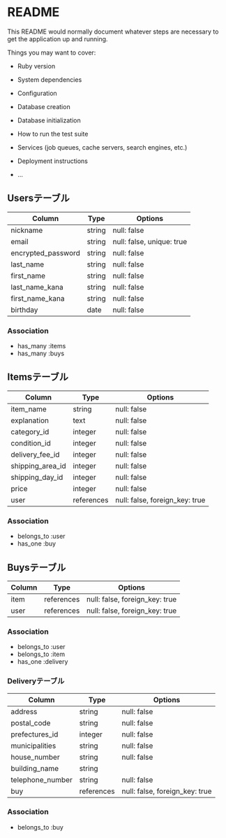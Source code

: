 # README

This README would normally document whatever steps are necessary to get the
application up and running.

Things you may want to cover:

* Ruby version

* System dependencies

* Configuration

* Database creation

* Database initialization

* How to run the test suite

* Services (job queues, cache servers, search engines, etc.)

* Deployment instructions

* ...

## Usersテーブル

| Column                               | Type   | Options                   |
| ------------------------------------ | -------| ------------------------- |
| nickname                             | string | null: false               |
| email                                | string | null: false, unique: true |
| encrypted_password                   | string | null: false               |
| last_name                            | string | null: false               |
| first_name                           | string | null: false               |
| last_name_kana                       | string | null: false               |
| first_name_kana                      | string | null: false               |
| birthday                             | date   | null: false               |

### Association

- has_many :items
- has_many :buys

## Itemsテーブル

| Column           | Type        | Options                        |
| ---------------- | ----------- | ------------------------------ |
| item_name        | string      | null: false                    |
| explanation      | text        | null: false                    |
| category_id      | integer     | null: false                    |
| condition_id     | integer     | null: false                    |
| delivery_fee_id  | integer     | null: false                    |
| shipping_area_id | integer     | null: false                    |
| shipping_day_id  | integer     | null: false                    |
| price            | integer     | null: false                    |
| user             | references  | null: false, foreign_key: true |

### Association

- belongs_to :user
- has_one :buy

## Buysテーブル

| Column       | Type       | Options                        |
| ------------ | -----------| ------------------------------ |
| item         | references | null: false, foreign_key: true |
| user         | references | null: false, foreign_key: true |

### Association

- belongs_to :user
- belongs_to :item
- has_one :delivery

### Deliveryテーブル

| Column              | Type       | Options                        |
| ------------------- | ---------- | ------------------------------ |
| address             | string     | null: false                    |
| postal_code         | string     | null: false                    |
| prefectures_id      | integer    | null: false                    |
| municipalities      | string     | null: false                    |
| house_number        | string     | null: false                    |
| building_name       | string     |                                |
| telephone_number    | string     | null: false                    |
| buy                 | references | null: false, foreign_key: true |

### Association

- belongs_to :buy